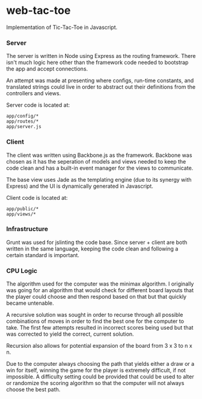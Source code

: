 web-tac-toe
===========

Implementation of Tic-Tac-Toe in Javascript.

### Server

The server is written in Node using Express as the routing framework. There isn't much logic here other than the framework code needed to bootstrap the app and accept connections.

An attempt was made at presenting where configs, run-time constants, and translated strings could live in order to abstract out their definitions from the controllers and views.

Server code is located at:

    app/config/*
    app/routes/*
    app/server.js

### Client

The client was written using Backbone.js as the framework. Backbone was chosen as it has the seperation of models and views needed to keep the code clean and has a built-in event manager for the views to communicate.

The base view uses Jade as the templating engine (due to its synergy with Express) and the UI is dynamically generated in Javascript.

Client code is located at:

    app/public/*
    app/views/*
    
### Infrastructure

Grunt was used for jslinting the code base. Since server + client are both written in the same language, keeping the code clean and following a certain standard is important.

### CPU Logic

The algorithm used for the computer was the minimax algorithm. I originally was going for an algorithm that would check for different board layouts that the player could choose and then respond based on that but that quickly became untenable.

A recursive solution was sought in order to recurse through all possible combinations of moves in order to find the best one for the computer to take. The first few attempts resulted in incorrect scores being used but that was corrected to yield the correct, current solution.

Recursion also allows for potential expansion of the board from 3 x 3 to n x n.

Due to the computer always choosing the path that yields either a draw or a win for itself, winning the game for the player is extremely difficult, if not impossible. A difficulty setting could be provided that could be used to alter or randomize the scoring algorithm so that the computer will not always choose the best path.
